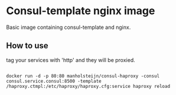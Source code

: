 # Consul-template nginx image

Basic image containing consul-template and nginx.

## How to use
tag your services with 'http' and they will be proxied.

```

docker run -d -p 80:80 manholsteijn/consul-haproxy -consul consul.service.consul:8500 -template /haproxy.ctmpl:/etc/haproxy/haproxy.cfg:service haproxy reload
```
